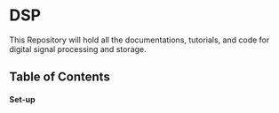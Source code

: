 # DSP 
This Repository will hold all the documentations, tutorials, and code for digital signal processing and storage.

## Table of Contents
#### Set-up
